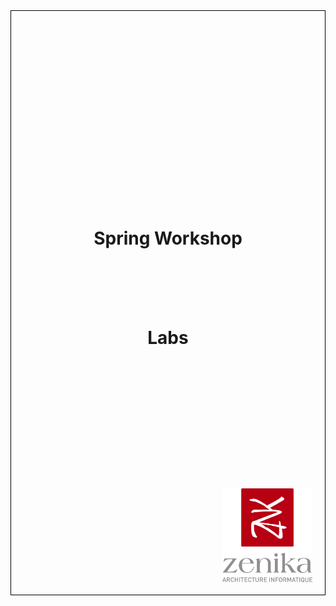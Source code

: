 <div style="height:24.7cm; position: relative; border: 1px solid black;">
    <h1 style="position:absolute; top: 33%; width:100%; text-align: center;">Spring Workshop</h1>
    <h1 style="position:absolute; top: 50%; width:100%; text-align: center;">Labs</h1>
    <img src="ressources/logo-zenika-small.png" style="position: absolute; bottom: 20px; right: 20px; height: 150px;">
</div>
<div class="pb"></div>



